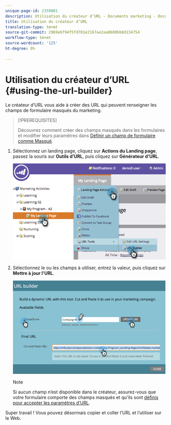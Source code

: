 ```yaml
---
unique-page-id: 2359801
description: Utilisation du créateur d’URL - Documents marketing - Documentation du produit
title: Utilisation du créateur d’URL
translation-type: tm+mt
source-git-commit: 2969e6f94f5fd781e2167ae2aa8680bb8d134754
workflow-type: tm+mt
source-wordcount: '125'
ht-degree: 0%

---
```



# Utilisation du créateur d’URL {#using-the-url-builder}

Le créateur d’URL vous aide à créer des URL qui peuvent renseigner les champs de formulaire masqués du marketing.

>[!PREREQUISITES]
>
>Découvrez comment créer des champs masqués dans les formulaires et modifier leurs paramètres dans [Définir un champ de formulaire comme Masqué](/help/marketo/product-docs/demand-generation/forms/form-fields/set-a-form-field-as-hidden.md).

1. Sélectionnez un landing page, cliquez sur **Actions du Landing page**, passez la souris sur **Outils d’URL**, puis cliquez sur **Générateur d’URL**.

   ![](assets/image2014-9-18-13-3a5-3a19.png)

1. Sélectionnez le ou les champs à utiliser, entrez la valeur, puis cliquez sur **Mettre à jour l&#39;URL**.

   ![](assets/image2014-9-18-13-3a5-3a28.png)

   >[!NOTE]
   >
   >Si aucun champ n’est disponible dans le créateur, assurez-vous que votre formulaire comporte des champs masqués et qu’ils sont [définis pour accepter les paramètres d’URL](/help/marketo/product-docs/demand-generation/forms/form-fields/set-a-hidden-form-field-value.md#url-parameter).

Super travail ! Vous pouvez désormais copier et coller l’URL et l’utiliser sur le Web.
